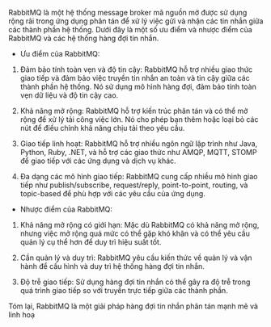 RabbitMQ là một hệ thống message broker mã nguồn mở được sử dụng rộng rãi trong ứng dụng phân tán để xử lý việc gửi và nhận các tin nhắn giữa các thành phần hệ thống. Dưới đây là một số ưu điểm và nhược điểm của RabbitMQ và các hệ thống hàng đợi tin nhắn.

* Ưu điểm của RabbitMQ:

1. Đảm bảo tính toàn vẹn và độ tin cậy: RabbitMQ hỗ trợ nhiều giao thức giao tiếp và đảm bảo việc truyền tin nhắn an toàn và tin cậy giữa các thành phần hệ thống. Nó sử dụng mô hình hàng đợi, đảm bảo tính toàn vẹn dữ liệu và độ tin cậy cao.

2. Khả năng mở rộng: RabbitMQ hỗ trợ kiến ​​trúc phân tán và có thể mở rộng để xử lý tải công việc lớn. Nó cho phép bạn thêm hoặc loại bỏ các nút để điều chỉnh khả năng chịu tải theo yêu cầu.

3. Giao tiếp linh hoạt: RabbitMQ hỗ trợ nhiều ngôn ngữ lập trình như Java, Python, Ruby, .NET, và hỗ trợ các giao thức như AMQP, MQTT, STOMP để giao tiếp với các ứng dụng và dịch vụ khác.

4. Đa dạng các mô hình giao tiếp: RabbitMQ cung cấp nhiều mô hình giao tiếp như publish/subscribe, request/reply, point-to-point, routing, và topic-based để phù hợp với các yêu cầu của ứng dụng.

* Nhược điểm của RabbitMQ:

1. Khả năng mở rộng có giới hạn: Mặc dù RabbitMQ có khả năng mở rộng, nhưng việc mở rộng quá mức có thể gặp khó khăn và có thể yêu cầu quản lý cụ thể hơn để duy trì hiệu suất tốt.

2. Cần quản lý và duy trì: RabbitMQ yêu cầu kiến thức về quản lý và vận hành để cấu hình và duy trì hệ thống hàng đợi tin nhắn.

3. Độ trễ giao tiếp: Sử dụng hàng đợi tin nhắn có thể gây ra độ trễ trong quá trình giao tiếp so với truyền trực tiếp giữa các thành phần.

Tóm lại, RabbitMQ là một giải pháp hàng đợi tin nhắn phân tán mạnh mẽ và linh hoạ